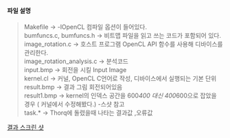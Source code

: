 #### 파일 설명
> Makefile -> -lOpenCL 컴파일 옵션이 들어있다. <br />
> bumfuncs.c, bumfuncs.h -> 비트맵 파일을 읽고 쓰는 코드가 포함되어 있다. <br />
> image_rotation.c -> 호스트 프로그램 OpenCL API 함수를 사용해 디바이스를 관리한다.<br />
> image_rotation_analysis.c -> 분석코드<br />
> input.bmp -> 회전을 시킬 Input Image <br />
> kernel.cl -> 커널, OpenCL C언어로 작성, 디바이스에서 실행되는 기본 단위 <br />
> result.bmp -> 결과 그림 회전되어있음<br />
> result1.bmp -> kernel의 인덱스 공간을 600*400 대신 400*600으로 잡았을 경우 ( 커널에서 수정해봤다.) -스샷 참고<br />
> task.* -> Thorq에 돌렸을때 나타는 결과값 ,오류값<br />


[결과 스크린 샷](https://www.evernote.com/l/AuHpdQhKrxNPcrNpYUep3Yc1C1hCWfMKVmU)
